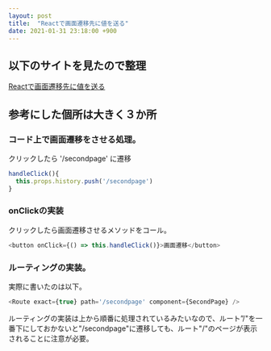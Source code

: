 ```yaml
---
layout: post
title:  "Reactで画面遷移先に値を送る"
date: 2021-01-31 23:18:00 +900
---
```


## 以下のサイトを見たので整理

[Reactで画面遷移先に値を送る]

[Reactで画面遷移先に値を送る]:https://qiita.com/oda3104/items/de5489cd97ba674cbee5


## 参考にした個所は大きく３か所

### コード上で画面遷移をさせる処理。

クリックしたら '/secondpage' に遷移

```js
handleClick(){
  this.props.history.push('/secondpage')
}
```

### onClickの実装

クリックしたら画面遷移させるメソッドをコール。

```js
<button onClick={() => this.handleClick()}>画面遷移</button>
```

### ルーティングの実装。

実際に書いたのは以下。

```js
<Route exact={true} path='/secondpage' component={SecondPage} />
```

ルーティングの実装は上から順番に処理されているみたいなので、ルート”/"を一番下にしておかないと"/secondpage"に遷移しても、ルート"/"のページが表示されることに注意が必要。
